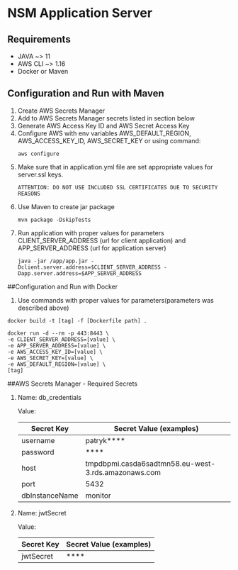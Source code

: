 # NSM Application Server

## Requirements


- JAVA ~> 11
- AWS CLI ~> 1.16
- Docker or Maven

## Configuration and Run with Maven

1. Create AWS Secrets Manager 
2. Add to AWS Secrets Manager secrets listed in section below
3. Generate AWS Access Key ID and AWS Secret Access Key
4. Configure AWS with env variables AWS_DEFAULT_REGION, AWS_ACCESS_KEY_ID, AWS_SECRET_KEY or using command:  
    ```
    aws configure
    ```
5. Make sure that in application.yml file are set appropriate values for server.ssl keys. 
    ```
   ATTENTION: DO NOT USE INCLUDED SSL CERTIFICATES DUE TO SECURITY REASONS
   ```
6. Use Maven to create jar package
    ```
   mvn package -DskipTests
   ```
6. Run application with proper values for parameters CLIENT_SERVER_ADDRESS (url for client application) and APP_SERVER_ADDRESS (url for application server) 
    ```
   java -jar /app/app.jar -Dclient.server.address=$CLIENT_SERVER_ADDRESS -Dapp.server.address=$APP_SERVER_ADDRESS
   ```

##Configuration and Run with Docker
1. Use commands with proper values for parameters(parameters was described above)
```
docker build -t [tag] -f [Dockerfile path] .

docker run -d --rm -p 443:8443 \
-e CLIENT_SERVER_ADDRESS=[value] \
-e APP_SERVER_ADDRESS=[value] \
-e AWS_ACCESS_KEY_ID=[value] \
-e AWS_SECRET_KEY=[value] \
-e AWS_DEFAULT_REGION=[value] \
[tag]
```

##AWS Secrets Manager - Required Secrets

1. Name: db_credentials
    
    Value: 
    
    | Secret Key     | Secret Value (examples)                              |
    | -------------  | ---                                                  |
    | username       | patryk****                                           |
    | password       | ****                                                 |
    | host           | tmpdbpmi.casda6sadtmn58.eu-west-3.rds.amazonaws.com  |
    | port           | 5432                                                 |
    | dbInstanceName | monitor                                              |

2. Name: jwtSecret

    Value: 
    
    | Secret Key     | Secret Value (examples)                              |
    | -------------  | ---                                                  |
    | jwtSecret      | ****                                                 |